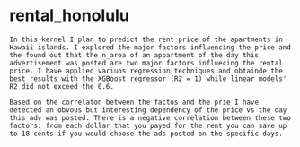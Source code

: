 # rental_honolulu


	In this kernel I plan to predict the rent price of the apartments in Hawaii islands. I explored the major factors influencing the price and the found out that the n_area of an appartment of the day this advertisement was posted are two major factors influecing the rental price. I have applied variuos regression techniques and obtainde the best results with the XGBoost regressor (R2 = 1) while linear models' R2 did not exceed the 0.6.

	Based on the correlaton between the factos and the prie I have detected an obvous but interesting dependency of the price vs the day this adv was posted. There is a negative correlation between these two factors: from each dollar that you payed for the rent you can save up to 18 cents if you would choose the ads posted on the specific days.

